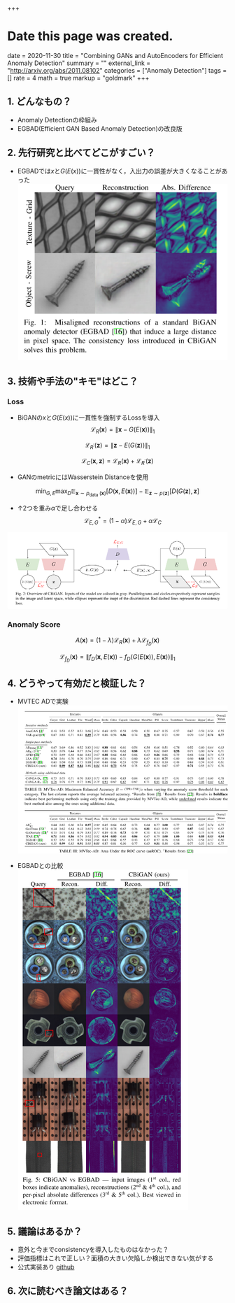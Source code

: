 +++
# Date this page was created.
date = 2020-11-30
title = "Combining GANs and AutoEncoders for Efficient Anomaly Detection"
summary = ""
external_link = "http://arxiv.org/abs/2011.08102"
categories = ["Anomaly Detection"]
tags = []
rate = 4
math = true
markup = "goldmark"
+++

## 1. どんなもの？
* Anomaly Detectionの枠組み
* EGBAD(Efficient GAN Based Anomaly Detection)の改良版

## 2. 先行研究と比べてどこがすごい？
* EGBADでは$x$と$G(E(x))$に一貫性がなく，入出力の誤差が大きくなることがあった
![](img/bg.png)

## 3. 技術や手法の"キモ"はどこ？
### Loss
* BiGANの$x$と$G(E(x))$に一貫性を強制するLossを導入
$$
\mathcal{L} _ {R}(\mathbf{x})=\|\mathbf{x}-G(E(\mathbf{x}))\|_{1}
$$

$$
\mathcal{L} _ {R^{\prime}}(\mathbf{z})=\|\mathbf{z}-E(G(\mathbf{z}))\|_{1}
$$


$$
\mathcal{L} _ {C} (\mathbf{x}, \mathbf{z}) = \mathcal{L} _ {R}(\mathbf{x}) + \mathcal{L} _ {R^{\prime}}(\mathbf{z})
$$
* GANのmetricにはWasserstein Distanceを使用

$$
\min _ {G, E} \max _ {D} \mathbb{E} _ {\mathbf{x} \sim p_{\text {data }}(\mathbf{x})}[D(\mathbf{x}, E(\mathbf{x}))]-\mathbb{E}_{\mathbf{z} \sim p(\mathbf{z})}[D(G(\mathbf{z}), \mathbf{z}]
$$

* ↑2つを重み$\alpha$で足し合わせる
$$
\mathcal{L} _ {E, G}^{*}=(1-\alpha) \mathcal{L} _ {E, G}+\alpha \mathcal{L}_{C}
$$

![](img/arch.png)

### Anomaly Score
$$
A(\mathbf{x})=(1-\lambda) \mathcal{L} _ {R}(\mathbf{x})+\lambda \mathcal{L} _ {f_{D}}(\mathbf{x})
$$

$$
\mathcal{L} _ {f _ {D}}(\mathbf{x})=\left\|f_{D}(\mathbf{x}, E(\mathbf{x}))-f_{D}(G(E(\mathbf{x})), E(\mathbf{x}))\right\|_{1}
$$

## 4. どうやって有効だと検証した？
* MVTEC ADで実験
![](img/res1.png)

* EGBADとの比較
![](img/res2.png)

## 5. 議論はあるか？
* 意外と今までconsistencyを導入したものはなかった？
* 評価指標はこれで正しい？面積の大きい欠陥しか検出できない気がする
* 公式実装あり [github](https://github.com/fabiocarrara/cbigan-ad/)

## 6. 次に読むべき論文はある？